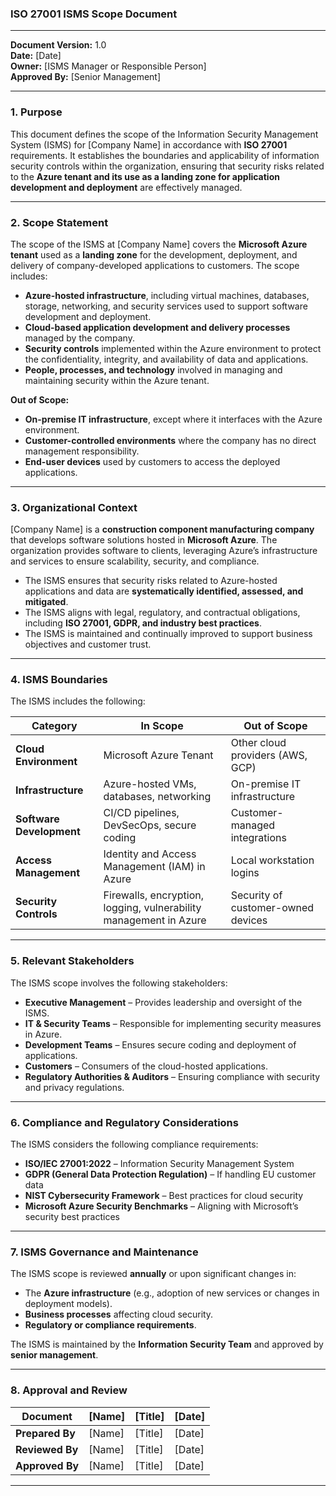 ### **ISO 27001 ISMS Scope Document**  

---

**Document Version:** 1.0  
**Date:** [Date]   
**Owner:** [ISMS Manager or Responsible Person]  
**Approved By:** [Senior Management]  

---

### **1. Purpose**  
This document defines the scope of the Information Security Management System (ISMS) for [Company Name] in accordance with **ISO 27001** requirements. It establishes the boundaries and applicability of information security controls within the organization, ensuring that security risks related to the **Azure tenant and its use as a landing zone for application development and deployment** are effectively managed.  

---

### **2. Scope Statement**  
The scope of the ISMS at [Company Name] covers the **Microsoft Azure tenant** used as a **landing zone** for the development, deployment, and delivery of company-developed applications to customers. The scope includes:  

- **Azure-hosted infrastructure**, including virtual machines, databases, storage, networking, and security services used to support software development and deployment.  
- **Cloud-based application development and delivery processes** managed by the company.  
- **Security controls** implemented within the Azure environment to protect the confidentiality, integrity, and availability of data and applications.  
- **People, processes, and technology** involved in managing and maintaining security within the Azure tenant.  

**Out of Scope:**  
- **On-premise IT infrastructure**, except where it interfaces with the Azure environment.  
- **Customer-controlled environments** where the company has no direct management responsibility.  
- **End-user devices** used by customers to access the deployed applications.  

---

### **3. Organizational Context**  
[Company Name] is a **construction component manufacturing company** that develops software solutions hosted in **Microsoft Azure**. The organization provides software to clients, leveraging Azure’s infrastructure and services to ensure scalability, security, and compliance.  

- The ISMS ensures that security risks related to Azure-hosted applications and data are **systematically identified, assessed, and mitigated**.  
- The ISMS aligns with legal, regulatory, and contractual obligations, including **ISO 27001, GDPR, and industry best practices**.  
- The ISMS is maintained and continually improved to support business objectives and customer trust.  

---

### **4. ISMS Boundaries**  
The ISMS includes the following:  

| **Category**            | **In Scope**                         | **Out of Scope**                       |
|-------------------------|------------------------------------|----------------------------------------|
| **Cloud Environment**   | Microsoft Azure Tenant             | Other cloud providers (AWS, GCP)      |
| **Infrastructure**      | Azure-hosted VMs, databases, networking | On-premise IT infrastructure         |
| **Software Development** | CI/CD pipelines, DevSecOps, secure coding | Customer-managed integrations        |
| **Access Management**   | Identity and Access Management (IAM) in Azure | Local workstation logins             |
| **Security Controls**   | Firewalls, encryption, logging, vulnerability management in Azure | Security of customer-owned devices   |

---

### **5. Relevant Stakeholders**  
The ISMS scope involves the following stakeholders:  

- **Executive Management** – Provides leadership and oversight of the ISMS.  
- **IT & Security Teams** – Responsible for implementing security measures in Azure.  
- **Development Teams** – Ensures secure coding and deployment of applications.  
- **Customers** – Consumers of the cloud-hosted applications.  
- **Regulatory Authorities & Auditors** – Ensuring compliance with security and privacy regulations.  

---

### **6. Compliance and Regulatory Considerations**  
The ISMS considers the following compliance requirements:  

- **ISO/IEC 27001:2022** – Information Security Management System  
- **GDPR (General Data Protection Regulation)** – If handling EU customer data  
- **NIST Cybersecurity Framework** – Best practices for cloud security  
- **Microsoft Azure Security Benchmarks** – Aligning with Microsoft’s security best practices  

---

### **7. ISMS Governance and Maintenance**  
The ISMS scope is reviewed **annually** or upon significant changes in:  

- The **Azure infrastructure** (e.g., adoption of new services or changes in deployment models).  
- **Business processes** affecting cloud security.  
- **Regulatory or compliance requirements**.  

The ISMS is maintained by the **Information Security Team** and approved by **senior management**.  

---

### **8. Approval and Review**  

**Document** | [Name] | [Title] | [Date]
|--------------------|--------|---------|--------|
| **Prepared By**    | [Name] | [Title] | [Date] |
| **Reviewed By**   | [Name] | [Title] | [Date] |
| **Approved By**   | [Name] | [Title] | [Date] |

---
